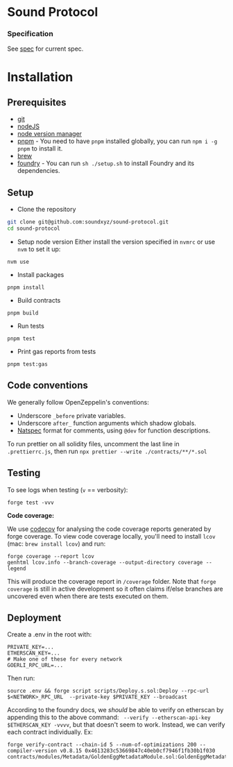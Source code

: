 # Sound Protocol

### Specification

See [spec](./spec.md) for current spec.

# Installation

## Prerequisites

-   [git](https://git-scm.com/downloads)
-   [nodeJS](https://nodejs.org/en/download/)
-   [node version manager](https://github.com/nvm-sh/nvm)
-   [pnpm](https://pnpm.io/) - You need to have `pnpm` installed globally, you can run `npm i -g pnpm` to install it.
-   [brew](https://brew.sh/)
-   [foundry](https://getfoundry.sh) - You can run `sh ./setup.sh` to install Foundry and its dependencies.

## Setup

-   Clone the repository

```bash
git clone git@github.com:soundxyz/sound-protocol.git
cd sound-protocol
```

-   Setup node version
    Either install the version specified in `nvmrc` or use `nvm` to set it up:

```
nvm use
```

-   Install packages

```
pnpm install
```

-   Build contracts

```
pnpm build
```

-   Run tests

```
pnpm test
```

-   Print gas reports from tests

```
pnpm test:gas
```

## Code conventions

We generally follow OpenZeppelin's conventions:

-   Underscore `_before` private variables.
-   Underscore `after_` function arguments which shadow globals.
-   [Natspec](https://docs.soliditylang.org/en/develop/natspec-format.html) format for comments, using `@dev` for function descriptions.

To run prettier on all solidity files, uncomment the last line in `.prettierrc.js`, then run `npx prettier --write ./contracts/**/*.sol`

## Testing

To see logs when testing (`v` == verbosity):

`forge test -vvv`

**Code coverage:**

We use [codecov](https://app.codecov.io/gh/soundxyz/sound-protocol/) for analysing the code coverage reports generated by forge coverage. To view code coverage locally, you'll need to install `lcov` (mac: `brew install lcov`) and run:

```
forge coverage --report lcov
genhtml lcov.info --branch-coverage --output-directory coverage --legend
```

This will produce the coverage report in `/coverage` folder. Note that `forge coverage` is still in active development so it often claims if/else branches are uncovered even when there are tests executed on them.

## Deployment

Create a .env in the root with:

```
PRIVATE_KEY=...
ETHERSCAN_KEY=...
# Make one of these for every network
GOERLI_RPC_URL=...
```

Then run:

```
source .env && forge script scripts/Deploy.s.sol:Deploy --rpc-url $<NETWORK>_RPC_URL  --private-key $PRIVATE_KEY --broadcast
```

According to the foundry docs, we _should_ be able to verify on etherscan by appending this to the above command: ` --verify --etherscan-api-key $ETHERSCAN_KEY -vvvv`, but that doesn't seem to work. Instead, we can verify each contract individually. Ex:

```
forge verify-contract --chain-id 5 --num-of-optimizations 200 --compiler-version v0.8.15 0x4613283c53669847c40eb0cf7946f1fb30b1f030 contracts/modules/Metadata/GoldenEggMetadataModule.sol:GoldenEggMetadataModule
```
